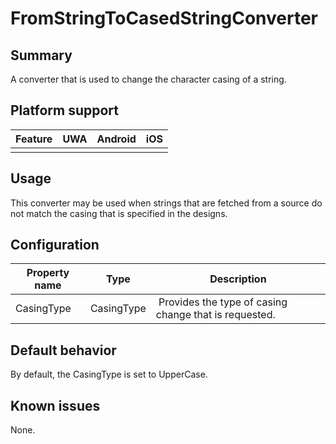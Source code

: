 # FromStringToCasedStringConverter

## Summary
A converter that is used to change the character casing of a string.

## Platform support

| Feature                                     | UWA | Android | iOS |
| ------------------------------------------- |:---:|:-------:|:---:|
|                                             |     |         |     |

## Usage
This converter may be used when strings that are fetched from a source do not match the casing that is specified in the designs.​

## Configuration
| Property name | Type | Description |
| --- | --- | --- |
| ​CasingType | CasingType |​ Provides the type of casing change that is requested.|

## Default behavior
By default, the CasingType is set to UpperCase.


## Known issues

None.